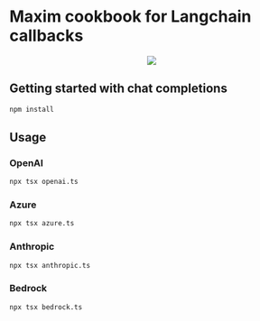 # Maxim cookbook for Langchain callbacks

<div style="display: flex; justify-content: center; align-items: center;margin-bottom:20px;">
<img src="https://cdn.getmaxim.ai/third-party/langchain-tracer.png">
</div>

## Getting started with chat completions

```bash
npm install
```

## Usage

### OpenAI

```bash
npx tsx openai.ts
```

### Azure

```bash
npx tsx azure.ts
```

### Anthropic

```bash
npx tsx anthropic.ts
```

### Bedrock

```bash
npx tsx bedrock.ts
```
